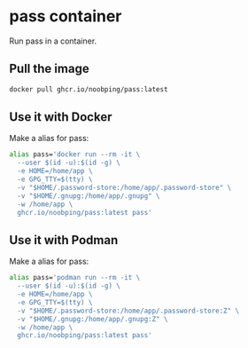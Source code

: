 
# pass container

Run pass in a container.

## Pull the image

```sh
docker pull ghcr.io/noobping/pass:latest
```

## Use it with Docker

Make a alias for pass:

```sh
alias pass='docker run --rm -it \
  --user $(id -u):$(id -g) \
  -e HOME=/home/app \
  -e GPG_TTY=$(tty) \
  -v "$HOME/.password-store:/home/app/.password-store" \
  -v "$HOME/.gnupg:/home/app/.gnupg" \
  -w /home/app \
  ghcr.io/noobping/pass:latest pass'
```

## Use it with Podman

Make a alias for pass:

```sh
alias pass='podman run --rm -it \
  --user $(id -u):$(id -g) \
  -e HOME=/home/app \
  -e GPG_TTY=$(tty) \
  -v "$HOME/.password-store:/home/app/.password-store:Z" \
  -v "$HOME/.gnupg:/home/app/.gnupg:Z" \
  -w /home/app \
  ghcr.io/noobping/pass:latest pass'
```
